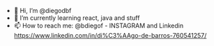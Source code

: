 - 👋 Hi, I’m @diegodbf
- 🌱 I’m currently learning react, java and stuff
- 📫 How to reach me: @bdiegof - INSTAGRAM  and Linkedin https://www.linkedin.com/in/di%C3%AAgo-de-barros-760541257/
                       

